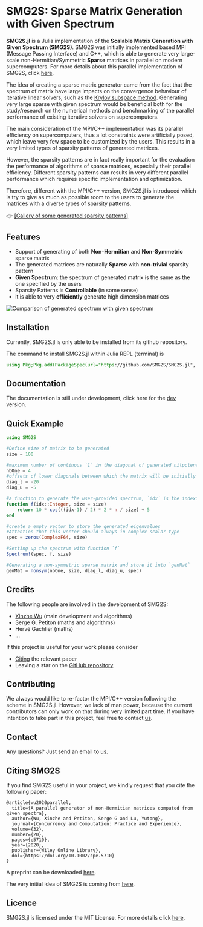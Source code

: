 # SMG2S: Sparse Matrix Generation with Given Spectrum

__SMG2S.jl__ is a Julia implementation of the __Scalable Matrix Generation with Given Spectrum (SMG2S)__. SMG2S was initially implemented based MPI (Message Passing Interface) and C++, which is able to generate very large-scale non-Hermitian/Symmetric __Sparse__ matrices in parallel on modern supercomputers. For more details about this parallel implementation of SMG2S, click [here](https://github.com/SMG2S/SMG2S).  

The idea of creating a sparse matrix generator came from the fact that the spectrum of matrix have large impacts on the convergence behaviour of iterative linear solvers, such as the [Krylov subspace method](https://en.wikipedia.org/wiki/Krylov_subspace). Generating very large sparse with given spectrum would be beneficial both for the study/research on the numerical methods and benchmarking of the parallel performance of existing iterative solvers on supercomputers.

The main consideration of the MPI/C++ implementation was its parallel efficiency on supercomputers, thus a lot constraints were artificially posed, which leave very few space to be customized by the users. This results in a very limited types of sparsity patterns of generated matrices.

However, the sparsity patterns are in fact really important for the evaluation the performance of algorithms of sparse matrices, especially their parallel efficiency. Different sparsity patterns can results in very different parallel performance which requires specific implementation and optimization.     

Therefore, different with the MPI/C++ version, SMG2S.jl is introduced which is try to give as much as possible room to the users to generate the matrices with a diverse types of sparsity patterns.

👉  [[Gallery of some generated sparsity patterns]](https://smg2s.github.io/SMG2S.jl/dev/gallery/)

## Features

- Support of generating of both **Non-Hermitian** and **Non-Symmetric** sparse matrix
- The generated matrices are naturally **Sparse** with **non-trivial** sparsity pattern
- **Given Spectrum**: the spectrum of generated matrix is the same as the one specified by the users
- Sparsity Patterns is **Controllable** (in some sense)
- it is able to very **efficiently** generate high dimension matrices

![Comparison of generated spectrum with given spectrum](docs/assets/example.png)

## Installation

Currently, SMG2S.jl is only able to be installed from its github repository.

The command to install SMG2S.jl within Julia REPL (terminal) is

```julia
using Pkg;Pkg.add(PackageSpec(url="https://github.com/SMG2S/SMG2S.jl", rev="main"))
```

## Documentation
The documentation is still under development, click here for the [dev](https://smg2s.github.io/SMG2S.jl/dev/) version.


## Quick Example

```julia
using SMG2S

#Define size of matrix to be generated
size = 100

#maximum number of continous `1` in the diagonal of generated nilpotent matrix
nbOne = 4
#offsets of lower diagonals between which the matrix will be initially filled
diag_l = -20
diag_u = -5

#a function to generate the user-provided spectrum, `idx` is the indexing of eigenvalues
function f(idx::Integer, size = size)
    return 10 * cos(((idx-1) / 2) * 2 * π / size) + 5
end

#create a empty vector to store the generated eigenvalues
#Attention that this vector should always in complex scalar type
spec = zeros(ComplexF64, size)

#Setting up the spectrum with function `f`
Spectrum!(spec, f, size)

#Generating a non-symmetric sparse matrix and store it into `genMat`
genMat = nonsym(nbOne, size, diag_l, diag_u, spec)
```

## Credits

The following people are involved in the development of SMG2S:
- [Xinzhe Wu](https://www.fz-juelich.de/SharedDocs/Personen/IAS/JSC/EN/staff/wu_x.html?nn=362224) (main development and algorithms)
- Serge G. Petiton (maths and algorithms)
- Hervé Gachlier (maths)
- ...

If this project is useful for your work please consider
* [Citing](https://onlinelibrary.wiley.com/doi/full/10.1002/cpe.5710?casa_token=ZHkOqDgnXxUAAAAA%3AwuaSkV5LC8B73wJOfSCLlCWO9NQVW1VC6YulvFB0kHOmrN0cY1jY7a4hPkWjjVhMH0c4CNk8nSACQ3Rw) the relevant paper
* Leaving a star on the [GitHub repository](https://github.com/SMG2S/SMG2S.jl)

## Contributing

We always would like to re-factor the MPI/C++ version following the scheme in SMG2S.jl. However, we lack of man power, because
the current contributors can only work on that during very limited part time. If you have intention to take part in this project, feel
free to contact [us](mailto:xin.wu@fz-juelich.de).

## Contact

Any questions? Just send an email to [us](mailto:xin.wu@fz-juelich.de).

## Citing SMG2S

If you find SMG2S useful in your project, we kindly request that you cite the following paper:
```
@article{wu2020parallel,
  title={A parallel generator of non-Hermitian matrices computed from given spectra},
  author={Wu, Xinzhe and Petiton, Serge G and Lu, Yutong},
  journal={Concurrency and Computation: Practice and Experience},
  volume={32},
  number={20},
  pages={e5710},
  year={2020},
  publisher={Wiley Online Library},
  doi={https://doi.org/10.1002/cpe.5710}
}
```
A preprint can be downloaded [here](https://hal.archives-ouvertes.fr/hal-02469027/document).

The very initial idea of SMG2S is coming from [here](http://www.vecpar.org/posters/vecpar2014_submission_41.pdf).

## Licence

SMG2S.jl is licensed under the MIT License. For more details click [here](https://github.com/SMG2S/SMG2S.jl/blob/main/LICENSE).
